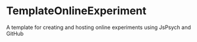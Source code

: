 # TemplateOnlineExperiment
A template for creating and hosting online experiments using JsPsych and GitHub
